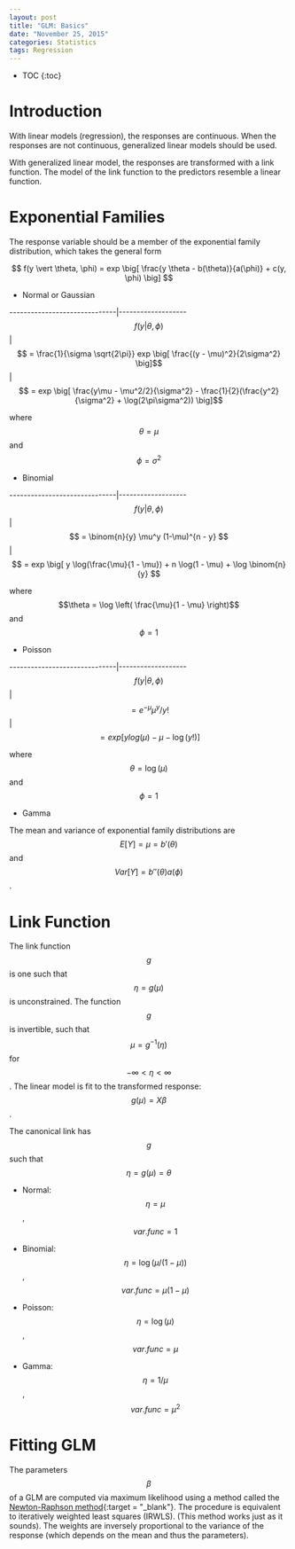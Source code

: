 ```yaml
---
layout: post
title: "GLM: Basics"
date: "November 25, 2015"
categories: Statistics
tags: Regression
---
```


* TOC
{:toc}



# Introduction
With linear models (regression), the responses are continuous. When the responses are not continuous, generalized linear models should be used.

With generalized linear model, the responses are transformed with a link function. The model of the link function to the predictors resemble a linear function.

# Exponential Families
The response variable should be a member of the exponential family distribution, which takes the general form

$$ f(y \vert \theta, \phi) = exp \big[ \frac{y \theta - b(\theta)}{a(\phi)} + c(y, \phi) \big] $$

* Normal or Gaussian

------------------------------|-------------------
$$ f(y \vert \theta, \phi) $$ | $$ = \frac{1}{\sigma \sqrt{2\pi}} exp \big[ \frac{(y - \mu)^2}{2\sigma^2} \big]$$
                              | $$ = exp \big[ \frac{y\mu - \mu^2/2}{\sigma^2} - \frac{1}{2}(\frac{y^2}{\sigma^2} + \log(2\pi\sigma^2)) \big]$$ 

where $$\theta = \mu$$ and $$\phi = \sigma^2$$

* Binomial

------------------------------|-------------------
$$ f(y \vert \theta, \phi) $$ | $$ = \binom{n}{y} \mu^y (1-\mu)^{n - y} $$
                              | $$ = exp \big[ y \log(\frac{\mu}{1 - \mu}) + n \log(1 - \mu) + \log \binom{n}{y} $$

where $$\theta = \log \left( \frac{\mu}{1 - \mu} \right)$$ and $$\phi = 1$$

* Poisson

------------------------------|-------------------
$$ f(y \vert \theta, \phi) $$ | $$ = e^{- \mu} \mu^y / y! $$
                              | $$ = exp \big[ ylog(\mu) - \mu - \log(y!) \big] $$
                              
where $$\theta = \log(\mu)$$ and $$\phi = 1$$

* Gamma

The mean and variance of exponential family distributions are $$E[Y] = \mu = b'(\theta)$$ and $$Var[Y] = b''(\theta) a(\phi)$$.

# Link Function
The link function $$g$$ is one such that $$\eta = g(\mu)$$ is unconstrained. The function $$g$$ is invertible, such that $$\mu = g^{-1}(\eta)$$ for $$ -\infty < \eta < \infty $$. The linear model is fit to the transformed response: $$ g(\mu) = X\beta$$.

The canonical link has $$g$$ such that $$\eta = g(\mu) = \theta$$ 

* Normal: $$\eta = \mu$$, $$var.func = 1 $$

* Binomial: $$\eta = \log(\mu / (1 - \mu))$$, $$var.func = \mu(1 - \mu)$$

* Poisson: $$\eta = \log(\mu)$$, $$var.func = \mu$$

* Gamma: $$\eta = 1/\mu$$, $$var.func = \mu^2$$

# Fitting GLM
The parameters $$\beta$$ of a GLM are computed via maximum likelihood using a method called the [Newton-Raphson method][newton_raphson_post]{:target = "_blank"}. The procedure is equivalent to iteratively weighted least squares (IRWLS). (This method works just as it sounds). The weights are inversely proportional to the variance of the response (which depends on the mean and thus the parameters).

[newton_raphson_post]: http://jennguyen1.github.io/nhuyhoa/statistics/Generic-Algorithms.html#newton-raphson-method
